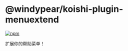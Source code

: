# @windypear/koishi-plugin-menuextend

[![npm](https://img.shields.io/npm/v/@windypear/koishi-plugin-menuextend?style=flat-square)](https://www.npmjs.com/package/@windypear/koishi-plugin-menuextend)

扩展你的帮助菜单！
